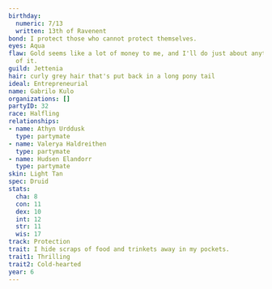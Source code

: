 ```yaml
---
birthday:
  numeric: 7/13
  written: 13th of Ravenent
bond: I protect those who cannot protect themselves.
eyes: Aqua
flaw: Gold seems like a lot of money to me, and I'll do just about anything for more
  of it.
guild: Jettenia
hair: curly grey hair that's put back in a long pony tail
ideal: Entrepreneurial
name: Gabrilo Kulo
organizations: []
partyID: 32
race: Halfling
relationships:
- name: Athyn Urddusk
  type: partymate
- name: Valerya Haldreithen
  type: partymate
- name: Hudsen Elandorr
  type: partymate
skin: Light Tan
spec: Druid
stats:
  cha: 8
  con: 11
  dex: 10
  int: 12
  str: 11
  wis: 17
track: Protection
trait: I hide scraps of food and trinkets away in my pockets.
trait1: Thrilling
trait2: Cold-hearted
year: 6
---
```

